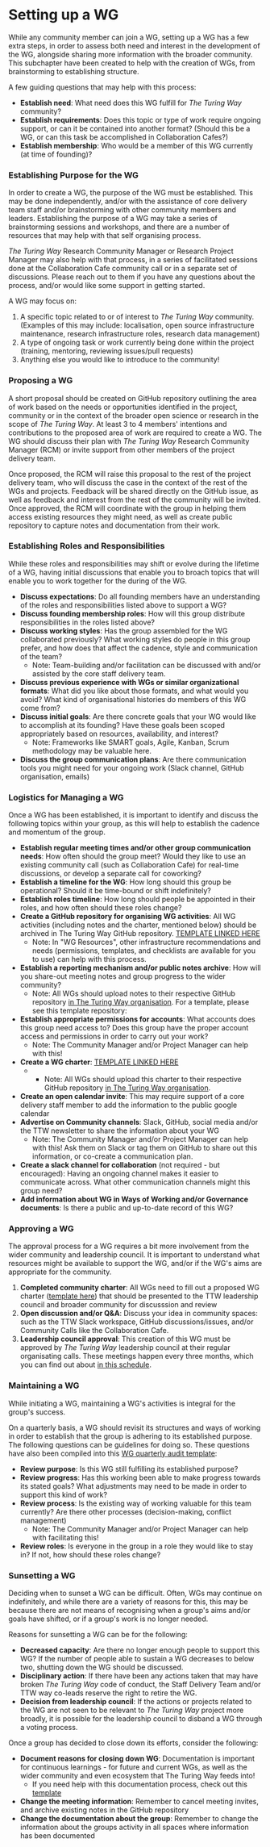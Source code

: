 # Setting up a WG

While any community member can join a WG, setting up a WG has a few extra steps, in order to assess both need and interest in the development of the WG, alongside sharing more information with the broader community.
This subchapter have been created to help with the creation of WGs, from brainstorming to establishing structure.

A few guiding questions that may help with this process:
* **Establish need**: What need does this WG fulfill for *The Turing Way* community?
* **Establish requirements**: Does this topic or type of work require ongoing support, or can it be contained into another format? (Should this be a WG, or can this task be accomplished in Collaboration Cafes?)
* **Establish membership**: Who would be a member of this WG currently (at time of founding)?

### Establishing Purpose for the WG

In order to create a WG, the purpose of the WG must be established. 
This may be done independently, and/or with the assistance of core delivery team staff and/or brainstorming with other community members and leaders. 
Establishing the purpose of a WG may take a series of brainstorming sessions and workshops, and there are a number of resources that may help with that self organising process. 

*The Turing Way* Research Community Manager or Research Project Manager may also help with that process, in a series of facilitated sessions done at the Collaboration Cafe community call or in a separate set of discussions. 
Please reach out to them if you have any questions about the process, and/or would like some support in getting started. 

A WG may focus on:
1. A specific topic related to or of interest to *The Turing Way* community. (Examples of this may include: localisation, open source infrastructure maintenance, research infrastructure roles, research data management)
2. A type of ongoing task or work currently being done within the project (training, mentoring, reviewing issues/pull requests)
3. Anything else you would like to introduce to the community!

### Proposing a WG

A short proposal should be created on GitHub repository outlining the area of work based on the needs or opportunities identified in the project, community or in the context of the broader open science or research in the scope of *The Turing Way*.
At least 3 to 4 members' intentions and contributions to the proposed area of work are required to create a WG.
The WG should discuss their plan with *The Turing Way* Research Community Manager (RCM) or invite support from other members of the project delivery team.

Once proposed, the RCM will raise this proposal to the rest of the project delivery team, who will discuss the case in the context of the rest of the WGs and projects.
Feedback will be shared directly on the GitHub issue, as well as feedback and interest from the rest of the community will be invited.
Once approved, the RCM will coordinate with the group in helping them access existing resources they might need, as well as create public repository to capture notes and documentation from their work.

### Establishing Roles and Responsibilities

While these roles and responsibilities may shift or evolve during the lifetime of a WG, having initial discussions that enable you to broach topics that will enable you to work together for the during of the WG.

* **Discuss expectations**: Do all founding members have an understanding of the roles and responsibilities listed above to support a WG?
* **Discuss founding membership roles**: How will this group distribute responsibilities in the roles listed above?
* **Discuss working styles**: Has the group assembled for the WG collaborated previously? 
What working styles do people in this group prefer, and how does that affect the cadence, style and communication of the team?
    * Note: Team-building and/or facilitation can be discussed with and/or assisted by the core staff delivery team. 
* **Discuss previous experience with WGs or similar organizational formats**: What did you like about those formats, and what would you avoid? 
What kind of organisational histories do members of this WG come from?
* **Discuss initial goals**: Are there concrete goals that your WG would like to accomplish at its founding? 
Have these goals been scoped appropriately based on resources, availability, and interest? 
    * Note: Frameworks like SMART goals, Agile, Kanban, Scrum methodology may be valuable here.
* **Discuss the group communication plans**: Are there communication tools you might need for your ongoing work (Slack channel, GitHub organisation, emails)

### Logistics for Managing a WG

Once a WG has been established, it is important to identify and discuss the following topics within your group, as this will help to establish the cadence and momentum of the group. 

* **Establish regular meeting times and/or other group communication needs**: How often should the group meet? 
Would they like to use an existing community call (such as Collaboration Cafe) for real-time discussions, or develop a separate call for coworking?
* **Establish a timeline for the WG**: How long should this group be operational? 
Should it be time-bound or shift indefinitely? 
* **Establish roles timeline**: How long should people be appointed in their roles, and how often should these roles change?
* **Create a GitHub repository for organising WG activities**: All WG activities (including notes and the charter, mentioned below) should be archived in The Turing Way GitHub repository. [TEMPLATE LINKED HERE](https://github.com/the-turing-way/working-group-template)
    * Note: In "WG Resources", other infrastructure recommendations and needs (permissions, templates, and checklists are available for you to use) can help with this process.
* **Establish a reporting mechanism and/or public notes archive**: How will you share-out meeting notes and group progress to the wider community?  
    * Note: All WGs should upload notes to their respective GitHub repository [in The Turing Way organisation](https://github.com/the-turing-way/the-turing-way/). For a template, please see this template repository: 
* **Establish appropriate permissions for accounts**: What accounts does this group need access to? 
Does this group have the proper account access and permissions in order to carry out your work?
    * Note: The Community Manager and/or Project Manager can help with this! 
* **Create a WG charter**: [TEMPLATE LINKED HERE](https://hackmd.io/@aleesteele/template-ttw-wg-charter)
    * * Note: All WGs should upload this charter to their respective GitHub repository [in The Turing Way organisation](https://github.com/the-turing-way/the-turing-way/).
* **Create an open calendar invite**: This may require support of a core delivery staff member to add the information to the public google calendar
* **Advertise on Community channels**:  Slack, GitHub, social media and/or the TTW newsletter to share the information about your WG
    * Note: The Community Manager and/or Project Manager can help with this! 
    Ask them on Slack or tag them on GitHub to share out this information, or co-create a communication plan.
* **Create a slack channel for collaboration** (not required - but encouraged): Having an ongoing channel makes it easier to communicate across. 
What other communication channels might this group need?
* **Add information about WG in Ways of Working and/or Governance documents**: Is there a public and up-to-date record of this WG?

### Approving a WG

The approval process for a WG requires a bit more involvement from the wider community and leadership council. 
It is important to understand what resources might be available to support the WG, and/or if the WG's aims are appropriate for the community. 

1. **Completed community charter**: All WGs need to fill out a proposed WG charter ([template here](https://hackmd.io/@aleesteele/template-ttw-wg-charter)) that should be presented to the TTW leadership council and broader community for discusssion and review
2. **Open discussion and/or Q&A**: Discuss your idea in community spaces: such as the TTW Slack workspace, GitHub discussions/issues, and/or Community Calls like the Collaboration Cafe.  
3. **Leadership council approval**: This creation of this WG must be approved by *The Turing Way* leadership council at their regular organisating calls. 
These meetings happen every three months, which you can find out about [in this schedule](https://).

### Maintaining a WG

While initiating a WG, maintaining a WG's activities is integral for the group's success. 

On a quarterly basis, a WG should revisit its structures and ways of working in order to establish that the group is adhering to its established purpose. 
The following questions can be guidelines for doing so. 
These questions have also been compiled into this [WG quarterly audit template]():

* **Review purpose**: Is this WG still fulfilling its established purpose? 
* **Review progress**: Has this working been able to make progress towards its stated goals? 
What adjustments may need to be made in order to support this kind of work?
* **Review process**: Is the existing way of working valuable for this team currently? 
Are there other processes (decision-making, conflict management)
    * Note: The Community Manager and/or Project Manager can help with facilitating this! 
* **Review roles**: Is everyone in the group in a role they would like to stay in? If not, how should these roles change?

### Sunsetting a WG

Deciding when to sunset a WG can be difficult. 
Often, WGs may continue on indefinitely, and while there are a variety of reasons for this, this may be because there are not means of recognising when a group's aims and/or goals have shifted, or if a group's work is no longer needed. 

Reasons for sunsetting a WG can be for the following:
* **Decreased capacity**: Are there no longer enough people to support this WG? 
If the number of people able to sustain a WG decreases to below two, shutting down the WG should be discussed.
* **Disciplinary action**: If there have been any actions taken that may have broken *The Turing Way* code of conduct, the Staff Delivery Team and/or TTW way co-leads reserve the right to retire the WG.
* **Decision from leadership council**: If the actions or projects related to the WG are not seen to be relevant to *The Turing Way* project more broadly, it is possible for the leadership council to disband a WG through a voting process.

Once a group has decided to close down its efforts, consider the following:
* **Document reasons for closing down WG**: Documentation is important for continuous learnings - for future and current WGs, as well as the wider community and even ecosystem that The Turing Way feeds into!
    * If you need help with this documentation process, check out this [template]()
* **Change the meeting information**: Remember to cancel meeting invites, and archive existing notes in the GitHub repository
* **Change the documentation about the group**: Remember to change the information about the groups activity in all spaces where information has been documented
